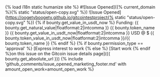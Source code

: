 {% load i18n static humanize site %}
#![Issue Opened]({% current_domain %}{% static "status/open-copy.svg" %})
![Issue Opened](https://oogetyboogety.github.io/gitcointestproject{% static "status/open-copy.svg" %})
{% if bounty.get_value_in_usdt_now %}
Funding: {{ bounty.get_natural_value|floatformat:2|intcomma }} {{ bounty.token_name }} {{ bounty.get_value_in_usdt_now|floatformat:2|intcomma }} USD @ $ {{ bounty.token_value_in_usdt_now|floatformat:2|intcomma }}/{{ bounty.token_name }}
{% endif %}
{% if bounty.permission_type == 'approval' %} [Express interest to work {% else %} [Start work {% endif %}on this issue on the Gitcoin issue details page]({{ bounty.get_absolute_url }})
{% include 'github_comments/issue_opened_marketing_footer.md' with amount_open_work=amount_open_work %}
